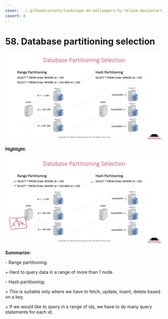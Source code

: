 ```yaml
---
cover: ../.gitbook/assets/landscape-4k-wallpapers-by-telasm.deviantart.com (47).jpg
coverY: 0
---
```


# 58. Database partitioning selection

![](<../.gitbook/assets/Database Partitioning Selection.png>)

**Highlight:**

![](<../.gitbook/assets/Database Partitioning Selection (1).png>)

**Summarize:**

\- Range partitioning:&#x20;

&#x20;   \+ Hard to query data in a range of more than 1 node.

\- Hash partitioning:&#x20;

&#x20;   \+ This is suitable only where we have to fetch, update, insert, delete based on a key.

&#x20;   \+ If we would like to query in a range of ids, we have to do many query statements for each id.
